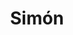 ---
title: Simón
date: 
draft: false

# descripcion
description : Torzado doble chico

materials: Plata 925

color: Plateado

dimensions: 3cm

code: 01-01-0046

type: "Aros"

categories: []

price: $2.180,00

price_eftvo: $1.850,00

# Images
# first image will be shown in the product page
images:
  # - image: "images/path_to_image"
  # La ubicacion de las imagenes es imagenes/Aros/Aros.Colgantes/01-01-0046-simon
  - image: "./images/aros/colgantes/01-01-0046-torzado-doble-chico_a.jpeg"
  - image: "./images/aros/colgantes/01-01-0046-torzado-doble-chico_b.jpeg"
---